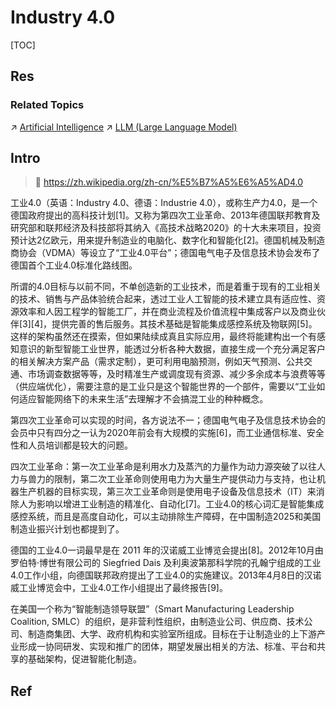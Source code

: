 # Industry 4.0

[TOC]



## Res
### Related Topics
↗ [Artificial Intelligence](../../🧠%20Computing%20Methodologies/👽%20Artificial%20Intelligence/Artificial%20Intelligence.md)
↗ [LLM (Large Language Model)](../../🧠%20Computing%20Methodologies/👽%20Artificial%20Intelligence/Natural%20Language%20Processing%20(NLP)%20&%20Computational%20Linguistics/🦑%20LLM%20(Large%20Language%20Model)/LLM%20(Large%20Language%20Model).md)



## Intro
> 🔗 https://zh.wikipedia.org/zh-cn/%E5%B7%A5%E6%A5%AD4.0

工业4.0（英语：Industry 4.0、德语：Industrie 4.0），或称生产力4.0，是一个德国政府提出的高科技计划[1]。又称为第四次工业革命、2013年德国联邦教育及研究部和联邦经济及科技部将其纳入《高技术战略2020》的十大未来项目，投资预计达2亿欧元，用来提升制造业的电脑化、数字化和智能化[2]。德国机械及制造商协会（VDMA）等设立了“工业4.0平台”；德国电气电子及信息技术协会发布了德国首个工业4.0标准化路线图。

所谓的4.0目标与以前不同，不单创造新的工业技术，而是着重于现有的工业相关的技术、销售与产品体验统合起来，透过工业人工智能的技术建立具有适应性、资源效率和人因工程学的智能工厂，并在商业流程及价值流程中集成客户以及商业伙伴[3][4]，提供完善的售后服务。其技术基础是智能集成感控系统及物联网[5]。这样的架构虽然还在摸索，但如果陆续成真且实际应用，最终将能建构出一个有感知意识的新型智能工业世界，能透过分析各种大数据，直接生成一个充分满足客户的相关解决方案产品（需求定制），更可利用电脑预测，例如天气预测、公共交通、市场调查数据等等，及时精准生产或调度现有资源、减少多余成本与浪费等等（供应端优化），需要注意的是工业只是这个智能世界的一个部件，需要以“工业如何适应智能网络下的未来生活”去理解才不会搞混工业的种种概念。

第四次工业革命可以实现的时间，各方说法不一；德国电气电子及信息技术协会的会员中只有四分之一认为2020年前会有大规模的实施[6]，而工业通信标准、安全性和人员培训都是较大的问题。

四次工业革命：第一次工业革命是利用水力及蒸汽的力量作为动力源突破了以往人力与兽力的限制，第二次工业革命则使用电力为大量生产提供动力与支持，也让机器生产机器的目标实现，第三次工业革命则是使用电子设备及信息技术（IT）来消除人为影响以增进工业制造的精准化、自动化[7]。工业4.0的核心词汇是智能集成感控系统，而且是高度自动化，可以主动排除生产障碍，在中国制造2025和美国制造业振兴计划也都提到了。

德国的工业4.0一词最早是在 2011 年的汉诺威工业博览会提出[8]。2012年10月由罗伯特·博世有限公司的 Siegfried Dais 及利奥波第那科学院的孔翰宁组成的工业4.0工作小组，向德国联邦政府提出了工业4.0的实施建议。2013年4月8日的汉诺威工业博览会中，工业4.0工作小组提出了最终报告[9]。

在美国一个称为“智能制造领导联盟”（Smart Manufacturing Leadership Coalition, SMLC）的组织，是非营利性组织，由制造业公司、供应商、技术公司、制造商集团、大学、政府机构和实验室所组成。目标在于让制造业的上下游产业形成一协同研发、实现和推广的团体，期望发展出相关的方法、标准、平台和共享的基础架构，促进智能化制造。



## Ref
[What is Industry 4.0? | IBM]: https://www.ibm.com/topics/industry-4-0
